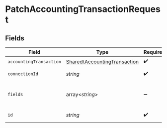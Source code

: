 # PatchAccountingTransactionRequest


## Fields

| Field                                                                        | Type                                                                         | Required                                                                     | Description                                                                  |
| ---------------------------------------------------------------------------- | ---------------------------------------------------------------------------- | ---------------------------------------------------------------------------- | ---------------------------------------------------------------------------- |
| `accountingTransaction`                                                      | [Shared\AccountingTransaction](../../Models/Shared/AccountingTransaction.md) | :heavy_check_mark:                                                           | N/A                                                                          |
| `connectionId`                                                               | *string*                                                                     | :heavy_check_mark:                                                           | ID of the connection                                                         |
| `fields`                                                                     | array<*string*>                                                              | :heavy_minus_sign:                                                           | Comma-delimited fields to return                                             |
| `id`                                                                         | *string*                                                                     | :heavy_check_mark:                                                           | ID of the Transaction                                                        |